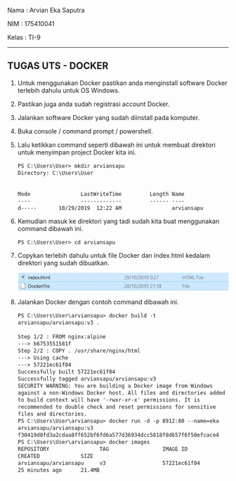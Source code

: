 Nama	: Arvian Eka Saputra

NIM		: 175410041

Kelas	: TI-9
________________________________________
## TUGAS UTS - DOCKER

1. Untuk menggunakan Docker pastikan anda menginstall software Docker terlebih dahulu untuk OS Windows.

2. Pastikan juga anda sudah registrasi account Docker.

3. Jalankan software Docker yang sudah diinstall pada komputer.

4. Buka console / command prompt / powershell.

5. Lalu ketikkan command seperti dibawah ini untuk membuat direktori untuk menyimpan project Docker kita ini.

    ```
    PS C:\Users\User> mkdir arviansapu
    Directory: C:\Users\User


    Mode                LastWriteTime         Length Name
    ----                -------------         ------ ----
    d-----       10/29/2019  12:22 AM                arviansapu
    ```

6. Kemudian masuk ke direktori yang tadi sudah kita buat menggunakan command dibawah ini.

    ```
    PS C:\Users\User> cd arviansapu
    ```

7. Copykan terlebih dahulu untuk file Docker dan index.html kedalam direktori yang sudah dibuatkan.

    ![satu](file.jpg)

7. Jalankan Docker dengan contoh command dibawah ini.
    ```
    PS C:\Users\User\arviansapu> docker build -t arviansapu/arviansapu:v3 . 

    Step 1/2 : FROM nginx:alpine
    ---> b6753551581f
    Step 2/2 : COPY . /usr/share/nginx/html
    ---> Using cache
    ---> 57221ec61f04
    Successfully built 57221ec61f04
    Successfully tagged arviansapu/arviansapu:v3
    SECURITY WARNING: You are building a Docker image from Windows against a non-Windows Docker host. All files and directories added to build context will have '-rwxr-xr-x' permissions. It is recommended to double check and reset permissions for sensitive files and directories.
    PS C:\Users\User\arviansapu> docker run -d -p 8912:80 --name=eka arviansapu/arviansapu:v3                               f30419d8fd3a2cdaa8ff652bf6fd6a577d36934dcc5818f8d657f6f50efcace4
    PS C:\Users\User\arviansapu> docker images                                                                              REPOSITORY                TAG                 IMAGE ID            CREATED             SIZE
    arviansapu/arviansapu     v3                  57221ec61f04        25 minutes ago      21.4MB
    ```
